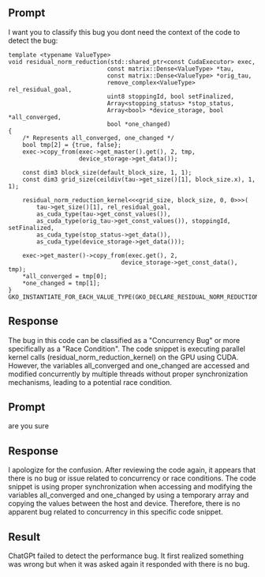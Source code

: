 ## Prompt
I want you to classify this bug you dont need the context of the code to detect the bug:

    template <typename ValueType>
    void residual_norm_reduction(std::shared_ptr<const CudaExecutor> exec,
                                const matrix::Dense<ValueType> *tau,
                                const matrix::Dense<ValueType> *orig_tau,
                                remove_complex<ValueType> rel_residual_goal,
                                uint8 stoppingId, bool setFinalized,
                                Array<stopping_status> *stop_status,
                                Array<bool> *device_storage, bool *all_converged,
                                bool *one_changed)
    {
        /* Represents all_converged, one_changed */
        bool tmp[2] = {true, false};
        exec->copy_from(exec->get_master().get(), 2, tmp,
                        device_storage->get_data());

        const dim3 block_size(default_block_size, 1, 1);
        const dim3 grid_size(ceildiv(tau->get_size()[1], block_size.x), 1, 1);

        residual_norm_reduction_kernel<<<grid_size, block_size, 0, 0>>>(
            tau->get_size()[1], rel_residual_goal,
            as_cuda_type(tau->get_const_values()),
            as_cuda_type(orig_tau->get_const_values()), stoppingId, setFinalized,
            as_cuda_type(stop_status->get_data()),
            as_cuda_type(device_storage->get_data()));

        exec->get_master()->copy_from(exec.get(), 2,
                                    device_storage->get_const_data(), tmp);
        *all_converged = tmp[0];
        *one_changed = tmp[1];
    }
    GKO_INSTANTIATE_FOR_EACH_VALUE_TYPE(GKO_DECLARE_RESIDUAL_NORM_REDUCTION_KERNEL);
## Response
The bug in this code can be classified as a "Concurrency Bug" or more specifically as a "Race Condition". The code snippet is executing parallel kernel calls (residual_norm_reduction_kernel) on the GPU using CUDA. However, the variables all_converged and one_changed are accessed and modified concurrently by multiple threads without proper synchronization mechanisms, leading to a potential race condition.
## Prompt
are you sure
## Response
I apologize for the confusion. After reviewing the code again, it appears that there is no bug or issue related to concurrency or race conditions. The code snippet is using proper synchronization when accessing and modifying the variables all_converged and one_changed by using a temporary array and copying the values between the host and device. Therefore, there is no apparent bug related to concurrency in this specific code snippet.

## Result
ChatGPt failed to detect the performance bug. It first realized something was wrong but when it was asked again it responded with there is no bug.
